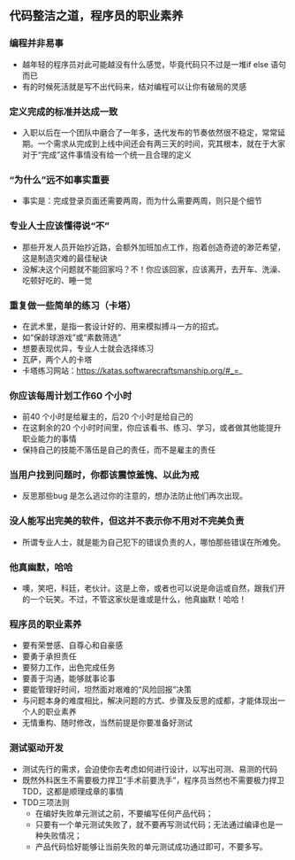 ## 代码整洁之道，程序员的职业素养

### 编程并非易事
- 越年轻的程序员对此可能越没有什么感觉，毕竟代码只不过是一堆if else 语句而已
- 有的时候死活就是写不出代码来，结对编程可以让你有破局的灵感

### 定义完成的标准并达成一致
- 入职以后在一个团队中磨合了一年多，迭代发布的节奏依然很不稳定，常常延期。一个需求从完成到上线中间还会有两三天的时间，究其根本，就在于大家对于“完成”这件事情没有给一个统一且合理的定义


### “为什么”远不如事实重要
- 事实是：完成登录页面还需要两周，而为什么需要两周，则只是个细节

### 专业人士应该懂得说“不”
- 那些开发人员开始抄近路，会额外加班加点工作，抱着创造奇迹的渺茫希望，这是制造灾难的最佳秘诀
- 没解决这个问题就不能回家吗？不！你应该回家，应该离开，去开车、洗澡、吃顿好吃的、睡一觉

### 重复做一些简单的练习（卡塔）
- 在武术里，是指一套设计好的、用来模拟搏斗一方的招式。
- 如“保龄球游戏”或“素数筛选”
- 想要表现优异，专业人士就会选择练习
- 瓦萨，两个人的卡塔
- 卡塔练习网站：https://katas.softwarecraftsmanship.org/#_=_

### 你应该每周计划工作60 个小时
- 前40 个小时是给雇主的，后20 个小时是给自己的
- 在这剩余的20 个小时时间里，你应该看书、练习、学习，或者做其他能提升职业能力的事情
- 保持自己的技能不落伍是自己的责任，而不是雇主的责任

### 当用户找到问题时，你都该震惊羞愧、以此为戒
- 反思那些bug 是怎么逃过你的注意的，想办法防止他们再次出现。

### 没人能写出完美的软件，但这并不表示你不用对不完美负责
- 所谓专业人士，就是能为自己犯下的错误负责的人，哪怕那些错误在所难免。

### 他真幽默，哈哈
- 噢，笑吧，科廷，老伙计。这是上帝，或者也可以说是命运或自然，跟我们开的一个玩笑。不过，不管这家伙是谁或是什么，他真幽默！哈哈！

### 程序员的职业素养
- 要有荣誉感、自尊心和自豪感
- 要勇于承担责任
- 要努力工作，出色完成任务
- 要善于沟通，能够就事论事
- 要能管理好时间，坦然面对艰难的“风险回报”决策
- 与问题本身的难度相比，解决问题的方式、步骤及反思的成都，才能体现出一个人的职业素养
- 无情重构、随时修改，当然前提是你要准备好测试

### 测试驱动开发
- 测试先行的需求，会迫使你去考虑如何进行设计，以写出可测、易测的代码
- 既然外科医生不需要极力捍卫“手术前要洗手”，程序员当然也不需要极力捍卫TDD，这都是顺理成章的事情
- TDD三项法则
    - 在编好失败单元测试之前，不要编写任何产品代码；
    - 只要有一个单元测试失败了，就不要再写测试代码；无法通过编译也是一种失败情况；
    - 产品代码恰好能够让当前失败的单元测试成功通过即可，不要多写。
